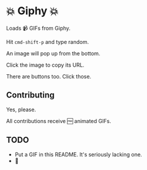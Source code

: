 # :boom: Giphy :boom:

Loads :video_camera: GIFs from Giphy.

Hit `cmd-shift-p` and type random.

An image will pop up from the bottom.

Click the image to copy its URL.

There are buttons too. Click those.

## Contributing

Yes, please.

All contributions receive :free: animated GIFs.

## TODO

* Put a GIF in this README. It's seriously lacking one.
* :put_litter_in_its_place:
